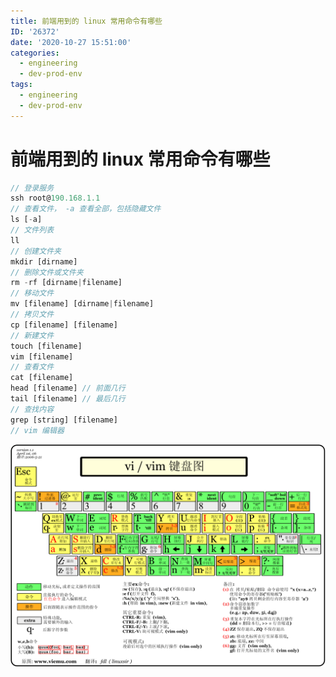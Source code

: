 ```yaml
---
title: 前端用到的 linux 常用命令有哪些
ID: '26372'
date: '2020-10-27 15:51:00'
categories:
  - engineering
  - dev-prod-env
tags:
  - engineering
  - dev-prod-env
---
```


# 前端用到的 linux 常用命令有哪些

``` js 
// 登录服务
ssh root@190.168.1.1
// 查看文件， -a 查看全部，包括隐藏文件
ls [-a]
// 文件列表
ll
// 创建文件夹
mkdir [dirname]
// 删除文件或文件夹
rm -rf [dirname|filename]
// 移动文件
mv [filename] [dirname|filename]
// 拷贝文件
cp [filename] [filename]
// 新建文件
touch [filename]
vim [filename]
// 查看文件
cat [filename]
head [filename] // 前面几行
tail [filename] // 最后几行
// 查找内容
grep [string] [filename]
// vim 编辑器
```

![](./images/3652703406.gif)
 
 
 
 
 
 
 
 
 
 
 
 
 
 
 
 
 
 
 
 
 
 
 
 
